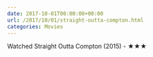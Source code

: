 ```yaml
---
date: 2017-10-01T00:00:00+00:00
url: /2017/10/01/straight-outta-compton.html
categories: Movies
---
```

Watched Straight Outta Compton (2015) - ★★★




